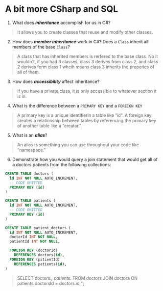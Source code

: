 # A bit more CSharp and SQL
1. What does ***inheritance*** accomplish for us in C#?

  > It allows you to create classes that reuse and modify other classes.

2. How does ***member inheritance*** work in C#? Does a `Class` inherit all members of the base `Class`?

  > A class that has inherited members is rerfered to the base class. No it wouldn't, if you had 3 classes, class 3 derives from class 2, and class 2 derives form class 1 whcih means class 3 inherits the properies of all of them.

3. How does ***accessibility*** affect inheritance?

  > If you have a private class, it is only accessible to whatever section it is in.

4. What is the difference between a `PRIMARY KEY` and a `FOREIGN KEY`

  > A primary key is a unique identifierin a table like "id". A foreign key creates a relationship between tables by referencing the primary key of another table like a "creator."

5. What is an ***alias***?

  > An alias is something you can use throughout your code like "namespace."

6. Demonstrate how you would query a join statement that would get all of a doctors patients from the following collections:

  ```SQL
  CREATE TABLE doctors (
    id INT NOT NULL AUTO_INCREMENT,
    -- CODE OMITTED
    PRIMARY KEY (id)
  )

  CREATE TABLE patients (
    id INT NOT NULL AUTO_INCREMENT,
    -- CODE OMITTED
    PRIMARY KEY (id)
  )

  CREATE TABLE patient_doctors (
    id INT NOT NULL AUTO_INCREMENT,
    doctorId INT NOT NULL,
    patientId INT NOT NULL,

    FOREIGN KEY (doctorId)
      REFERENCES doctors(id),
    FOREIGN KEY (patientId)
      REFERENCES patients(id),
  )

  ```

  >   SELECT
      doctors.*,
      patients.*
      FROM doctors
      JOIN doctora ON patients.doctorsId = doctors.id;";

